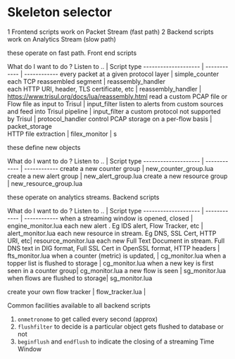 Skeleton selector
===========


1 Frontend scripts work on Packet Stream (fast path)
2 Backend scripts work on Analytics Stream  (slow path)


these operate on fast path. Front end scripts


What do I want to do ? Listen to .. |  Script type 
--------------------  | ------------ | ------------ 
every packet at a given protocol layer |  simple_counter 
each TCP reassembled segment | reassembly_handler  
each HTTP URI, header, TLS certificate, etc | reassembly_handler | https://www.trisul.org/docs/lua/reassembly.html 
read a custom PCAP file or Flow file as input to Trisul |  input_filter 
listen to alerts from custom sources and feed into Trisul pipeline |  input_filter 
a custom protocol not supported by Trisul  | protocol_handler 
control PCAP storage on a per-flow basis | packet_storage  
HTTP file extraction | filex_monitor |  s  


these define new objects 

What do I want to do ? Listen to .. |  Script type 
--------------------  | ------------ | ------------
create a new counter group | new_counter_group.lua 
create a new alert group | new_alert_group.lua 
create a new resource group | new_resource_group.lua 


these operate on analytics streams. Backend scripts

What do I want to do ? Listen to .. |  Script type 
--------------------  | ------------ | ------------ 
when a streaming window is opened, closed | engine_monitor.lua 
each new alert . Eg IDS alert, Flow Tracker, etc | alert_monitor.lua 
each new resource in stream. Eg DNS, SSL Cert, HTTP URI, etc| resource_monitor.lua 
each new Full Text Document in stream. Full DNS text in DIG format, Full SSL Cert in OpenSSL format, HTTP headers | fts_monitor.lua 
when a counter (metric) is updated,  | cg_monitor.lua 
when a topper list is flushed to storage   | cg_monitor.lua 
when a new key is first seen in a counter group| cg_monitor.lua 
a new flow is seen | sg_monitor.lua  
when flows are flushed to storage| sg_monitor.lua  



create your own flow tracker | flow_tracker.lua  |

Common facilities available to all backend scripts  

1. `onmetronome` to get called every second (approx)
2. `flushfilter` to decide is a particular object gets flushed to database or not 
3. `beginflush` and `endflush` to indicate the closing of a streaming Time Window 
 

